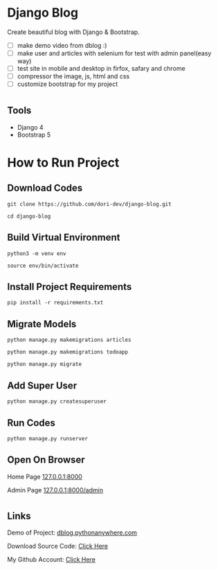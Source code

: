 # Django Blog

Create beautiful blog with Django & Bootstrap.

- [ ] make demo video from dblog :)
- [ ] make user and articles with selenium for test with admin panel(easy way)
- [ ] test site in mobile and desktop in firfox, safary and chrome
- [ ] compressor the image, js, html and css
- [ ] customize bootstrap for my project

#
## Tools
- Django 4
- Bootstrap 5

#
# How to Run Project

## Download Codes
```
git clone https://github.com/dori-dev/django-blog.git
```
```
cd django-blog
```

## Build Virtual Environment
```
python3 -m venv env
```
```
source env/bin/activate
```

## Install Project Requirements
```
pip install -r requirements.txt
```

## Migrate Models
```
python manage.py makemigrations articles
```
```
python manage.py makemigrations todoapp
```
```
python manage.py migrate
```

## Add Super User
```
python manage.py createsuperuser
```

## Run Codes
```
python manage.py runserver
```

## Open On Browser
Home Page
[127.0.0.1:8000](http://127.0.0.1:8000/)

Admin Page
[127.0.0.1:8000/admin](http://127.0.0.1:8000/admin)

#
## Links

Demo of Project: [dblog.pythonanywhere.com](http://dblog.pythonanywhere.com/)

Download Source Code: [Click Here](https://github.com/dori-dev/django-todo/archive/refs/heads/master.zip)

My Github Account: [Click Here](https://github.com/dori-dev/)

